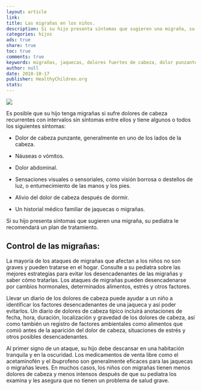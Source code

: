 ```yaml
---
layout: article
link: 
title: Las migrañas en los niños.
description: ​Si su hijo presenta síntomas que sugieren una migraña, su pediatra le recomendará un plan de tratamiento.
categories: hijos
ads: true
share: true
toc: true
comments: true
keywords: migrañas, jaquecas, dolores fuertes de cabeza, dolor punzante, nauseas, vómito, dolor abdominal, entumecimiento de las manos y los pies, medicamentos para el dolo,~ analgésicos
author: null
date: 2018-10-17
publisher: HealthyChildren.org
stats: 
---
```

![](http://familiasana.info/images/hijos/girl_head_in_hands_red_hair.jpg)

Es posible que su hijo tenga migrañas si sufre dolores de cabeza recurrentes con intervalos sin síntomas entre ellos y tiene algunos o todos los siguientes síntomas:

* Dolor de cabeza punzante, generalmente en uno de los lados de la cabeza.

* Náuseas o vómitos.

* Dolor abdominal.

* Sensaciones visuales o sensoriales, como visión borrosa o destellos de luz, o entumecimiento de las manos y los pies.

* Alivio del dolor de cabeza después de dormir.

* Un historial médico familiar de jaquecas o migrañas.

Si su hijo presenta síntomas que sugieren una migraña, su pediatra le recomendará un plan de tratamiento.

## Control de las migrañas:

La mayoría de los ataques de migrañas que afectan a los niños no son graves y pueden tratarse en el hogar. Consulte a su pediatra sobre las mejores estrategias para evitar los desencadenantes de las migrañas y saber cómo tratarlas. Los ataques de migrañas pueden desencadenarse por cambios hormonales, determinados alimentos, estrés y otros factores.

Llevar un diario de los dolores de cabeza puede ayudar a un niño a identificar los factores desencadenantes de una jaqueca y así poder evitarlos. Un diario de dolores de cabeza típico incluirá anotaciones de fecha, hora, duración, localización y gravedad de los dolores de cabeza, así como también un registro de factores ambientales como alimentos que comió antes de la aparición del dolor de cabeza, situaciones de estrés y otros posibles desencadenantes.

Al primer signo de un ataque, su hijo debe descansar en una habitación tranquila y en la oscuridad. Los medicamentos de venta libre como el acetaminofén y el ibuprofeno son generalmente eficaces para las jaquecas o migrañas leves. En muchos casos, los niños con migrañas tienen menos dolores de cabeza y menos intensos después de que su pediatra los examina y les asegura que no tienen un problema de salud grave.
